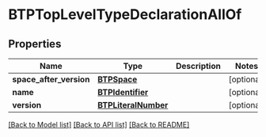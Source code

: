 # BTPTopLevelTypeDeclarationAllOf

## Properties
Name | Type | Description | Notes
------------ | ------------- | ------------- | -------------
**space_after_version** | [**BTPSpace**](BTPSpace.md) |  | [optional] 
**name** | [**BTPIdentifier**](BTPIdentifier.md) |  | [optional] 
**version** | [**BTPLiteralNumber**](BTPLiteralNumber.md) |  | [optional] 

[[Back to Model list]](../README.md#documentation-for-models) [[Back to API list]](../README.md#documentation-for-api-endpoints) [[Back to README]](../README.md)


